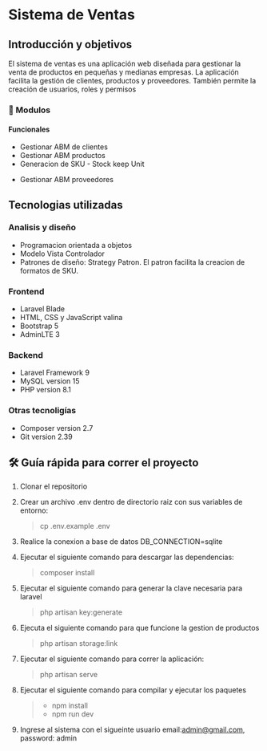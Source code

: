 # Sistema de Ventas

## Introducción y objetivos

El sistema de ventas es una aplicación web diseñada para gestionar la venta de productos en pequeñas y medianas empresas. La aplicación facilita la gestión de clientes, productos y proveedores. También permite la creación de usuarios, roles y permisos

<!-- , y ofrece un sistema de auditoría para mantener el control. -->
<!-- ### Objetivos:



## 🌟 Resumen -->

### 🚀 Modulos

#### Funcionales

-   Gestionar ABM de clientes
    <!-- - Gestionar ABM de pedidos -->
    <!-- - Gestionar ABM materiales -->
-   Gestionar ABM productos
-   Generacion de SKU - Stock keep Unit
<!-- - Gestionar ABM diseños -->
-   Gestionar ABM proveedores
    <!-- - Gestionar ABM presupuesto para pedido -->
    <!-- - Gestionar ABM oferta de materiales
-   Actualización de precios de materiales -->
-   Comunicación con usuarios

#### No funcionales

-   Creacion y asignacion de roles
-   Gestionar usuarios
    <!-- - Generación de reportes -->
    <!-- - Auditoría -->

## Tecnologias utilizadas

### Analisis y diseño

-   Programacion orientada a objetos
-   Modelo Vista Controlador
-   Patrones de diseño: Strategy Patron. El patron facilita la creacion de formatos de SKU.

### Frontend

-   Laravel Blade
-   HTML, CSS y JavaScript valina
-   Bootstrap 5
-   AdminLTE 3

### Backend

-   Laravel Framework 9
-   MySQL version 15
-   PHP version 8.1

### Otras tecnoligías

-   Composer version 2.7
-   Git version 2.39

## 🛠️ Guía rápida para correr el proyecto

1. Clonar el repositorio
2. Crear un archivo .env dentro de directorio raiz con sus variables de entorno:
    > cp .env.example .env
3. Realice la conexion a base de datos
   DB_CONNECTION=sqlite

4. Ejecutar el siguiente comando para descargar las dependencias:
    > composer install
5. Ejecutar el siguiente comando para generar la clave necesaria para laravel

    > php artisan key:generate

6. Ejecuta el siguiente comando para que funcione la gestion de productos
    > php artisan storage:link
7. Ejecutar el siguiente comando para correr la aplicación:

    > php artisan serve

8. Ejecutar el siguiente comando para compilar y ejecutar los paquetes

    > - npm install
    > - npm run dev

9. Ingrese al sistema con el sigueinte usuario
   email:admin@gmail.com, password: admin
